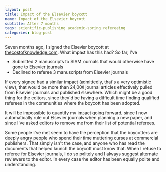 ```yaml
---
layout: post
title: Impact of the Elsevier boycott
name: Impact of the Elsevier boycott
subtitle: After 7 months
tags: scientific-publishing academic-spring refereeing
categories: blog-post
---
```


Seven months ago, I signed the Elsevier boycott at
[thecostofknowledge.com](http://thecostofknowledge.com).  What impact has this
had?  So far, I've

 - Submitted 2 manuscripts to SIAM journals that would otherwise have gone to Elsevier journals
 - Declined to referee 3 manuscripts from Elsevier journals

If every signee had a similar impact (admittedly, that's a very optimistic
view), that would be more than 24,000 journal articles effectively pulled from
Elsevier journals and published elsewhere.  Which might be a good thing for the
editors, since they'd be having a difficult time finding qualified referees in
the communities where the boycott has been adopted.

It will be impossible to quantify my impact going forward, since I now
automatically rule out Elsevier journals when planning a new paper, and since
I've asked editors to remove me from their list of potential referees.

Some people I've met seem to have the perception that the boycotters are deeply
angry people who spend their time muttering curses at commercial publishers.
That simply isn't the case, and anyone who has read the documents that helped
launch the boycott must know that.  When I refuse to referee for Elsevier
journals, I do so politely and I always suggest alternate reviewers to the
editor.  In every case the editor has been equally polite and understanding.
